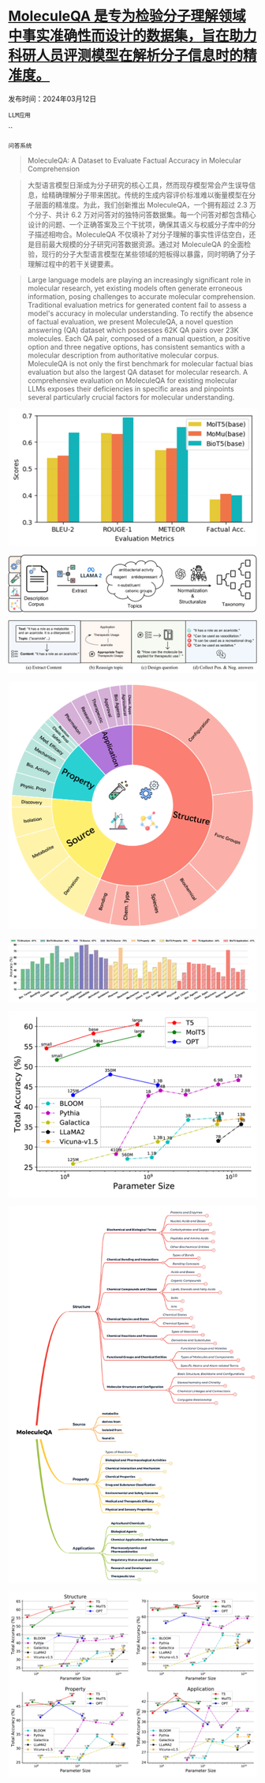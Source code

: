 # [MoleculeQA 是专为检验分子理解领域中事实准确性而设计的数据集，旨在助力科研人员评测模型在解析分子信息时的精准度。](https://arxiv.org/abs/2403.08192)

发布时间：2024年03月12日

`LLM应用`

``

`问答系统`

> MoleculeQA: A Dataset to Evaluate Factual Accuracy in Molecular Comprehension

> 大型语言模型日渐成为分子研究的核心工具，然而现存模型常会产生误导信息，给精确理解分子带来困扰。传统的生成内容评价标准难以衡量模型在分子层面的精准度。为此，我们创新推出 MoleculeQA，一个拥有超过 2.3 万个分子、共计 6.2 万对问答对的独特问答数据集。每一个问答对都包含精心设计的问题、一个正确答案及三个干扰项，确保其语义与权威分子库中的分子描述相吻合。MoleculeQA 不仅填补了对分子理解的事实性评估空白，还是目前最大规模的分子研究问答数据资源。通过对 MoleculeQA 的全面检验，现行的分子大型语言模型在某些领域的短板得以暴露，同时明确了分子理解过程中的若干关键要素。

> Large language models are playing an increasingly significant role in molecular research, yet existing models often generate erroneous information, posing challenges to accurate molecular comprehension. Traditional evaluation metrics for generated content fail to assess a model's accuracy in molecular understanding. To rectify the absence of factual evaluation, we present MoleculeQA, a novel question answering (QA) dataset which possesses 62K QA pairs over 23K molecules. Each QA pair, composed of a manual question, a positive option and three negative options, has consistent semantics with a molecular description from authoritative molecular corpus. MoleculeQA is not only the first benchmark for molecular factual bias evaluation but also the largest QA dataset for molecular research. A comprehensive evaluation on MoleculeQA for existing molecular LLMs exposes their deficiencies in specific areas and pinpoints several particularly crucial factors for molecular understanding.

![MoleculeQA 是专为检验分子理解领域中事实准确性而设计的数据集，旨在助力科研人员评测模型在解析分子信息时的精准度。](../../../paper_images/2403.08192/x1.png)

![MoleculeQA 是专为检验分子理解领域中事实准确性而设计的数据集，旨在助力科研人员评测模型在解析分子信息时的精准度。](../../../paper_images/2403.08192/x2.png)

![MoleculeQA 是专为检验分子理解领域中事实准确性而设计的数据集，旨在助力科研人员评测模型在解析分子信息时的精准度。](../../../paper_images/2403.08192/x3.png)

![MoleculeQA 是专为检验分子理解领域中事实准确性而设计的数据集，旨在助力科研人员评测模型在解析分子信息时的精准度。](../../../paper_images/2403.08192/x4.png)

![MoleculeQA 是专为检验分子理解领域中事实准确性而设计的数据集，旨在助力科研人员评测模型在解析分子信息时的精准度。](../../../paper_images/2403.08192/x5.png)

![MoleculeQA 是专为检验分子理解领域中事实准确性而设计的数据集，旨在助力科研人员评测模型在解析分子信息时的精准度。](../../../paper_images/2403.08192/x6.png)

![MoleculeQA 是专为检验分子理解领域中事实准确性而设计的数据集，旨在助力科研人员评测模型在解析分子信息时的精准度。](../../../paper_images/2403.08192/x7.png)

![MoleculeQA 是专为检验分子理解领域中事实准确性而设计的数据集，旨在助力科研人员评测模型在解析分子信息时的精准度。](../../../paper_images/2403.08192/x8.png)